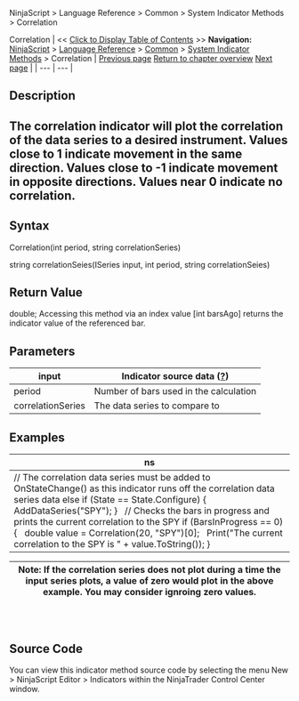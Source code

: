 ﻿
NinjaScript > Language Reference > Common > System Indicator Methods > Correlation

Correlation
| << [Click to Display Table of Contents](correlation.md) >> **Navigation:**     [NinjaScript](ninjascript-1.md) > [Language Reference](language_reference_wip-1.md) > [Common](common-1.md) > [System Indicator Methods](indicators-1.md) > Correlation | [Previous page](commodity_channel_index_cci-1.md) [Return to chapter overview](indicators-1.md) [Next page](current_day_ohl-1.md) |
| --- | --- |
## Description
## The correlation indicator will plot the correlation of the data series to a desired instrument. Values close to 1 indicate movement in the same direction. Values close to -1 indicate movement in opposite directions. Values near 0 indicate no correlation.

## Syntax
Correlation(int period, string correlationSeries)  

string correlationSeies(ISeries<double> input, int period, string correlationSeies)

## Return Value
double; Accessing this method via an index value [int barsAgo] returns the indicator value of the referenced bar.

## Parameters
| input | Indicator source data ([?](valid_input_data_for_indicator-1.md)) |
| --- | --- |
| period | Number of bars used in the calculation |
| correlationSeries | The data series to compare to |

## Examples
| ns |
| --- |
| // The correlation data series must be added to OnStateChange() as this indicator runs off the correlation data series data else if (State == State.Configure) {    AddDataSeries("SPY"); }   // Checks the bars in progress and prints the current correlation to the SPY if (BarsInProgress == 0) {    double value = Correlation(20, "SPY")[0];    Print("The current correlation to the SPY is " + value.ToString()); } |

| Note: If the correlation series does not plot during a time the input series plots, a value of zero would plot in the above example. You may consider ignroing zero values. |
| --- |

## 
 
## Source Code
You can view this indicator method source code by selecting the menu New > NinjaScript Editor > Indicators within the NinjaTrader Control Center window.
